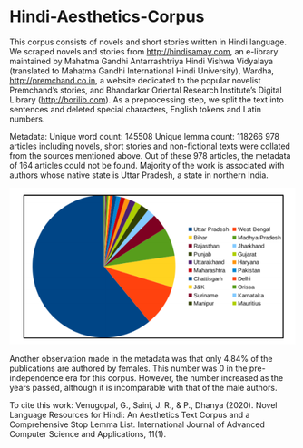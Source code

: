 # Hindi-Aesthetics-Corpus

This corpus consists of novels and short stories written in Hindi language.
We scraped novels and stories from http://hindisamay.com, an e-library maintained by Mahatma Gandhi Antarrashtriya Hindi Vishwa Vidyalaya (translated to Mahatma Gandhi International Hindi University), Wardha, http://premchand.co.in, a website dedicated to the popular novelist Premchand’s stories, and Bhandarkar Oriental Research Institute’s Digital Library (http://borilib.com).
As a preprocessing step, we split the text into sentences and deleted special characters, English tokens and Latin numbers.

Metadata:
Unique word count: 145508
Unique lemma count: 118266
978 articles including novels, short stories and non-fictional texts were collated from the sources mentioned above. Out of these 978 articles, the metadata of 164 articles could not be found.
Majority of the work is associated with authors whose native state is Uttar Pradesh, a state in northern India.

![State-wise distribution of authors](https://github.com/gayatrivenugopal/Hindi-Aesthetics-Corpus/blob/master/distribution.png)

Another observation made in the metadata was that only 4.84% of the publications are authored by females. This number was 0 in the pre-independence era for this corpus. However, the number increased as the years passed, although it is incomparable with that of the male authors.


To cite this work:
Venugopal, G., Saini, J. R., & P., Dhanya (2020). Novel Language Resources for Hindi: An Aesthetics Text Corpus and a Comprehensive Stop Lemma List. International Journal of Advanced Computer Science and Applications, 11(1).


